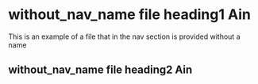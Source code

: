 # without_nav_name file heading1 Ain

This is an example of a file that in the nav section is provided without a name

## without_nav_name file heading2 Ain